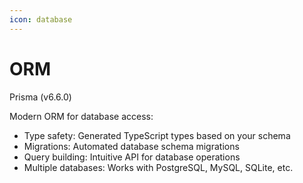```yaml
---
icon: database
---
```


# ORM

Prisma (v6.6.0)

Modern ORM for database access:

* Type safety: Generated TypeScript types based on your schema
* Migrations: Automated database schema migrations
* Query building: Intuitive API for database operations
* Multiple databases: Works with PostgreSQL, MySQL, SQLite, etc.
